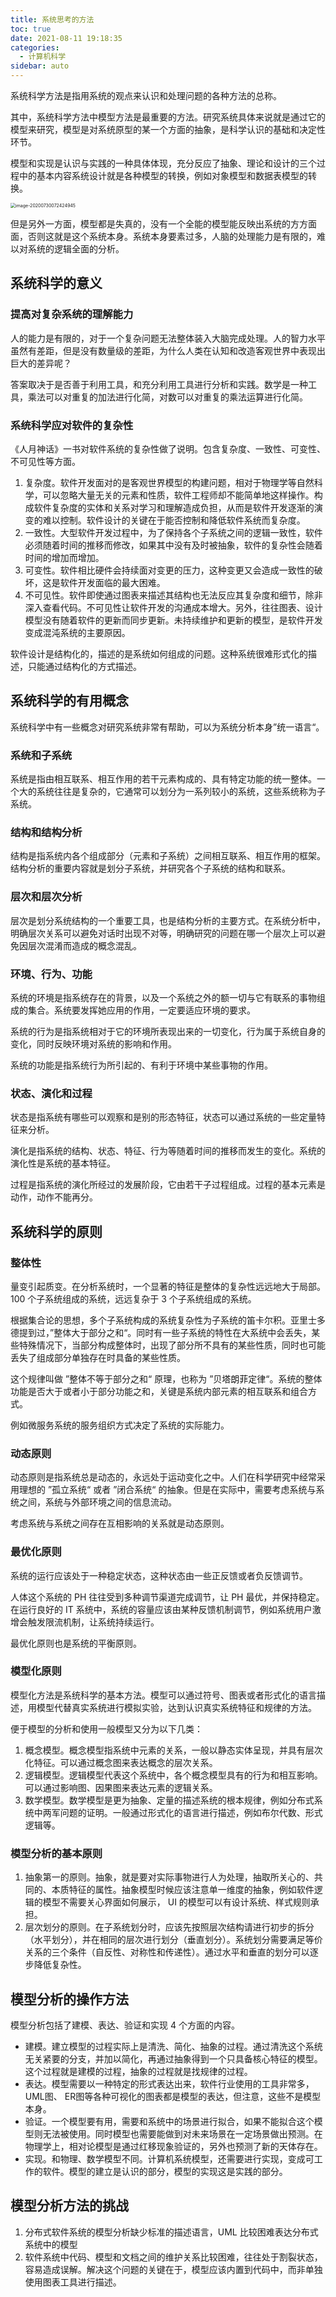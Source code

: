 ```yaml
---
title: 系统思考的方法
toc: true
date: 2021-08-11 19:18:35
categories:
  - 计算机科学
sidebar: auto
---
```



系统科学方法是指用系统的观点来认识和处理问题的各种方法的总称。

其中，系统科学方法中模型方法是最重要的方法。研究系统具体来说就是通过它的模型来研究，模型是对系统原型的某一个方面的抽象，是科学认识的基础和决定性环节。

模型和实现是认识与实践的一种具体体现，充分反应了抽象、理论和设计的三个过程中的基本内容系统设计就是各种模型的转换，例如对象模型和数据表模型的转换。



<img src="./systematic-thinking/image-20200730072424945.png" alt="image-20200730072424945" style="zoom:50%;" />


但是另外一方面，模型都是失真的，没有一个全能的模型能反映出系统的方方面面，否则这就是这个系统本身。系统本身要素过多，人脑的处理能力是有限的，难以对系统的逻辑全面的分析。



## 系统科学的意义



### 提高对复杂系统的理解能力



人的能力是有限的，对于一个复杂问题无法整体装入大脑完成处理。人的智力水平虽然有差距，但是没有数量级的差距，为什么人类在认知和改造客观世界中表现出巨大的差异呢？



答案取决于是否善于利用工具，和充分利用工具进行分析和实践。数学是一种工具，乘法可以对重复的加法进行化简，对数可以对重复的乘法运算进行化简。



### 系统科学应对软件的复杂性



《人月神话》一书对软件系统的复杂性做了说明。包含复杂度、一致性、可变性、不可见性等方面。



1. 复杂度。软件开发面对的是客观世界模型的构建问题，相对于物理学等自然科学，可以忽略大量无关的元素和性质，软件工程师却不能简单地这样操作。构成软件复杂度的实体和关系对学习和理解造成负担，从而是软件开发逐渐的演变的难以控制。软件设计的关键在于能否控制和降低软件系统而复杂度。
2. 一致性。大型软件开发过程中，为了保持各个子系统之间的逻辑一致性，软件必须随着时间的推移而修改，如果其中没有及时被抽象，软件的复杂性会随着时间的增加而增加。
3. 可变性。软件相比硬件会持续面对变更的压力，这种变更又会造成一致性的破坏，这是软件开发面临的最大困难。
4. 不可见性。软件即使通过图表来描述其结构也无法反应其复杂度和细节，除非深入查看代码。不可见性让软件开发的沟通成本增大。另外，往往图表、设计模型没有随着软件的更新而同步更新。未持续维护和更新的模型，是软件开发变成混沌系统的主要原因。



软件设计是结构化的，描述的是系统如何组成的问题。这种系统很难形式化的描述，只能通过结构化的方式描述。



## 系统科学的有用概念



系统科学中有一些概念对研究系统非常有帮助，可以为系统分析本身”统一语言“。



### 系统和子系统

系统是指由相互联系、相互作用的若干元素构成的、具有特定功能的统一整体。一个大的系统往往是复杂的，它通常可以划分为一系列较小的系统，这些系统称为子系统。



### 结构和结构分析

结构是指系统内各个组成部分（元素和子系统）之间相互联系、相互作用的框架。结构分析的重要内容就是划分子系统，并研究各个子系统的结构和联系。



### 层次和层次分析

层次是划分系统结构的一个重要工具，也是结构分析的主要方式。在系统分析中，明确层次关系可以避免对话时出现不对等，明确研究的问题在哪一个层次上可以避免因层次混淆而造成的概念混乱。



### 环境、行为、功能

系统的环境是指系统存在的背景，以及一个系统之外的额一切与它有联系的事物组成的集合。系统要发挥她应用的作用，一定要适应环境的要求。

系统的行为是指系统相对于它的环境所表现出来的一切变化，行为属于系统自身的变化，同时反映环境对系统的影响和作用。

系统的功能是指系统行为所引起的、有利于环境中某些事物的作用。





### 状态、演化和过程

状态是指系统有哪些可以观察和是别的形态特征，状态可以通过系统的一些定量特征来分析。

演化是指系统的结构、状态、特征、行为等随着时间的推移而发生的变化。系统的演化性是系统的基本特征。

过程是指系统的演化所经过的发展阶段，它由若干子过程组成。过程的基本元素是动作，动作不能再分。



## 系统科学的原则

### 整体性

量变引起质变。在分析系统时，一个显著的特征是整体的复杂性远远地大于局部。100 个子系统组成的系统，远远复杂于 3 个子系统组成的系统。

根据集合论的思想，多个子系统构成的系统复杂性为子系统的笛卡尔积。亚里士多德提到过，”整体大于部分之和“。同时有一些子系统的特性在大系统中会丢失，某些特殊情况下，当部分构成整体时，出现了部分所不具有的某些性质，同时也可能丢失了组成部分单独存在时具备的某些性质。

这个规律叫做 ”整体不等于部分之和“ 原理，也称为 ”贝塔朗菲定律“。系统的整体功能是否大于或者小于部分功能之和，关键是系统内部元素的相互联系和组合方式。

例如微服务系统的服务组织方式决定了系统的实际能力。

### 动态原则

动态原则是指系统总是动态的，永远处于运动变化之中。人们在科学研究中经常采用理想的 ”孤立系统“ 或者 ”闭合系统“ 的抽象。但是在实际中，需要考虑系统与系统之间，系统与外部环境之间的信息流动。

考虑系统与系统之间存在互相影响的关系就是动态原则。

### 最优化原则

系统的运行应该处于一种稳定状态，这种状态由一些正反馈或者负反馈调节。

人体这个系统的 PH  往往受到多种调节渠道完成调节，让 PH 最优，并保持稳定。在运行良好的 IT 系统中，系统的容量应该由某种反馈机制调节，例如系统用户激增会触发限流机制，让系统持续运行。

最优化原则也是系统的平衡原则。

### 模型化原则

模型化方法是系统科学的基本方法。模型可以通过符号、图表或者形式化的语言描述，用模型代替真实系统进行模拟实验，达到认识真实系统特征和规律的方法。

便于模型的分析和使用一般模型又分为以下几类：

1. 概念模型。概念模型指系统中元素的关系，一般以静态实体呈现，并具有层次化特征。可以通过概念图来表达概念的层次关系。
2. 逻辑模型。逻辑模型代表这个系统中，各个概念模型具有的行为和相互影响。可以通过影响图、因果图来表达元素的逻辑关系。
3. 数学模型。数学模型是更为抽象、定量的描述系统的根本规律，例如分布式系统中两军问题的证明。一般通过形式化的语言进行描述，例如布尔代数、形式逻辑等。



### 模型分析的基本原则



1. 抽象第一的原则。抽象，就是要对实际事物进行人为处理，抽取所关心的、共同的、本质特征的属性。抽象模型时候应该注意单一维度的抽象，例如软件逻辑的模型不需要关心界面如何展示， UI 的模型可以有设计系统、样式规则承担。
2. 层次划分的原则。在子系统划分时，应该先按照层次结构请进行初步的拆分（水平划分），并在相同的层次进行划分（垂直划分）。系统划分需要满足等价关系的三个条件（自反性、对称性和传递性）。通过水平和垂直的划分可以逐步降低复杂性。



## 模型分析的操作方法

模型分析包括了建模、表达、验证和实现 4 个方面的内容。



- 建模。建立模型的过程实际上是清洗、简化、抽象的过程。通过清洗这个系统无关紧要的分支，并加以简化，再通过抽象得到一个只具备核心特征的模型。这个过程就是建模的过程，抽象的过程就是找规律的过程。
- 表达。模型需要以一种特定的形式表达出来，软件行业使用的工具非常多，UML图、 ER图等各种可视化的图表都是模型的表达，但注意，这些不是模型本身。
- 验证。一个模型要有用，需要和系统中的场景进行拟合，如果不能拟合这个模型则无法被使用。同时模型也需要能做到对未来场景在一定场景做出预测。在物理学上，相对论模型是通过红移现象验证的，另外也预测了新的天体存在。
- 实现。和物理、数学模型不同。计算机系统模型，还需要进行实现，变成可工作的软件。模型的建立是认识的部分，模型的实现这是实践的部分。



## 模型分析方法的挑战



1. 分布式软件系统的模型分析缺少标准的描述语言，UML 比较困难表达分布式系统中的模型
2. 软件系统中代码、模型和文档之间的维护关系比较困难，往往处于割裂状态，容易造成误解。解决这个问题的关键在于，模型应该内置到代码中，而非单独使用图表工具进行描述。





